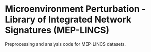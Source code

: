 # Microenvironment Perturbation - Library of Integrated Network Signatures (MEP-LINCS)

Preprocessing and analysis code for MEP-LINCS datasets.
